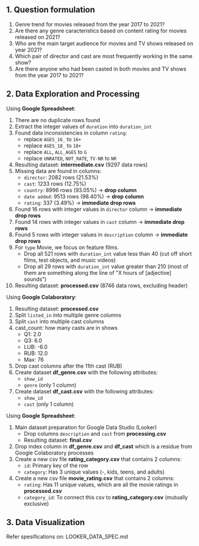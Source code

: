 ## 1. Question formulation
1. Genre trend for movies released from the year 2017 to 2021?
2. Are there any genre caracteristics based on content rating for movies released on 2021?
3. Who are the main target audience for movies and TV shows released on year 2021?
4. Which pair of director and cast are most frequently working in the same show?
5. Are there anyone who had been casted in both movies and TV shows from the year 2017 to 2021?

## 2. Data Exploration and Processing
Using **Google Spreadsheet**:
1. There are no duplicate rows found
2. Extract the integer values of `duration` into `duration_int`
3. Found data inconsistencies in column `rating`:
   - replace `AGES_16_` to `16+`
   - replace `AGES_18_` to `18+`
   - replace `ALL`, `ALL_AGES` to `G`
   - replace `UNRATED`, `NOT_RATE`, `TV-NR` to `NR`
4. Resulting dataset: **intermediate.csv** (9297 data rows)
5. Missing data are found in columns:
   - `director`: 2082 rows (21.53%)
   - `cast`: 1233 rows (12.75%)
   - `country`: 8996 rows (93.05%) -> **drop column**
   - `date added`: 9513 rows (98.40%) -> **drop column**
   - `rating`: 337 (3.49%) -> **immediate drop rows**
6. Found 16 rows with integer values in `director` column -> **immediate drop rows**
7. Found 14 rows with integer values in `cast` column -> **immediate drop rows**
8. Found 5 rows with integer values in `description` column -> **immediate drop rows**
9. For `type` Movie, we focus on feature films.
   - Drop all 521 rows with `duration_int` value less than 40 (cut off short films, test objects, and music videos)
   - Drop all 29 rows with `duration_int` value greater than 210 (most of them are something along the line of "X hours of [adjective] sounds")
10. Resulting dataset: **processed.csv** (8746 data rows, excluding header)

Using **Google Colaboratory**:
1. Resulting dataset: **processed.csv**
2. Split `listed_in` into multiple genre columns
3. Split `cast` into multiple cast columns
4. cast_count: how many casts are in shows
   - Q1: 2.0
   - Q3: 6.0
   - LUB: -6.0
   - RUB: 12.0
   - Max: 76
5. Drop cast columns after the 11th cast (RUB)
6. Create dataset **df_genre.csv** with the following attributes:
   - `show_id`
   - `genre` (only 1 column)
7. Create dataset **df_cast.csv** with the following attributes:
   - `show_id`
   - `cast` (only 1 column)
  
Using **Google Spreadsheet**:
1. Main dataset preparation for Google Data Studio (Looker)
   - Drop columns `description` and `cast` from **processing.csv**
   - Resulting dataset: **final.csv**
2. Drop index column in **df_genre.csv** and **df_cast** which is a residue from Google Colaboratory processes
3. Create a new csv file **rating_category.csv** that contains 2 columns:
   - `id`: Primary key of the row
   - `category`: Has 3 unique values (-, kids, teens, and adults)
4. Create a new csv file **movie_rating.csv** that contains 2 columns:
   - `rating`: Has 11 unique values, which are all the movie ratings in **processed.csv**
   - `category_id`: To connect this csv to **rating_category.csv** (mutually exclusive)

## 3. Data Visualization
Refer spesifications on: LOOKER_DATA_SPEC.md
